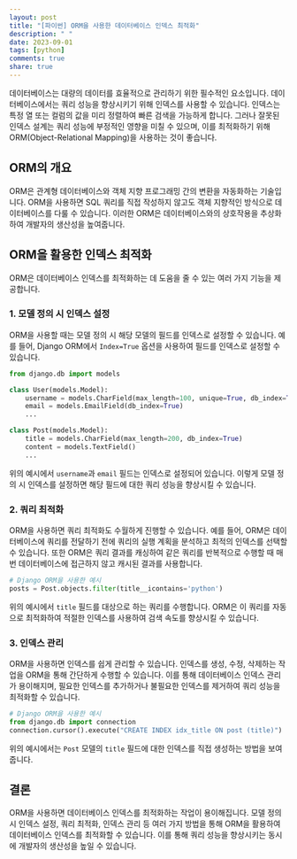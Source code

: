 ```yaml
---
layout: post
title: "[파이썬] ORM을 사용한 데이터베이스 인덱스 최적화"
description: " "
date: 2023-09-01
tags: [python]
comments: true
share: true
---
```


데이터베이스는 대량의 데이터를 효율적으로 관리하기 위한 필수적인 요소입니다. 데이터베이스에서는 쿼리 성능을 향상시키기 위해 인덱스를 사용할 수 있습니다. 인덱스는 특정 열 또는 컬럼의 값을 미리 정렬하여 빠른 검색을 가능하게 합니다. 그러나 잘못된 인덱스 설계는 쿼리 성능에 부정적인 영향을 미칠 수 있으며, 이를 최적화하기 위해 ORM(Object-Relational Mapping)을 사용하는 것이 좋습니다.

## ORM의 개요

ORM은 관계형 데이터베이스와 객체 지향 프로그래밍 간의 변환을 자동화하는 기술입니다. ORM을 사용하면 SQL 쿼리를 직접 작성하지 않고도 객체 지향적인 방식으로 데이터베이스를 다룰 수 있습니다. 이러한 ORM은 데이터베이스와의 상호작용을 추상화하여 개발자의 생산성을 높여줍니다.

## ORM을 활용한 인덱스 최적화

ORM은 데이터베이스 인덱스를 최적화하는 데 도움을 줄 수 있는 여러 가지 기능을 제공합니다.

### 1. 모델 정의 시 인덱스 설정

ORM을 사용할 때는 모델 정의 시 해당 모델의 필드를 인덱스로 설정할 수 있습니다. 예를 들어, Django ORM에서 `Index=True` 옵션을 사용하여 필드를 인덱스로 설정할 수 있습니다.

```python
from django.db import models

class User(models.Model):
    username = models.CharField(max_length=100, unique=True, db_index=True)
    email = models.EmailField(db_index=True)
    ...

class Post(models.Model):
    title = models.CharField(max_length=200, db_index=True)
    content = models.TextField()
    ...
```

위의 예시에서 `username`과 `email` 필드는 인덱스로 설정되어 있습니다. 이렇게 모델 정의 시 인덱스를 설정하면 해당 필드에 대한 쿼리 성능을 향상시킬 수 있습니다.

### 2. 쿼리 최적화

ORM을 사용하면 쿼리 최적화도 수월하게 진행할 수 있습니다. 예를 들어, ORM은 데이터베이스에 쿼리를 전달하기 전에 쿼리의 실행 계획을 분석하고 최적의 인덱스를 선택할 수 있습니다. 또한 ORM은 쿼리 결과를 캐싱하여 같은 쿼리를 반복적으로 수행할 때 매번 데이터베이스에 접근하지 않고 캐시된 결과를 사용합니다.

```python
# Django ORM을 사용한 예시
posts = Post.objects.filter(title__icontains='python')
```

위의 예시에서 `title` 필드를 대상으로 하는 쿼리를 수행합니다. ORM은 이 쿼리를 자동으로 최적화하여 적절한 인덱스를 사용하여 검색 속도를 향상시킬 수 있습니다.

### 3. 인덱스 관리

ORM을 사용하면 인덱스를 쉽게 관리할 수 있습니다. 인덱스를 생성, 수정, 삭제하는 작업을 ORM을 통해 간단하게 수행할 수 있습니다. 이를 통해 데이터베이스 인덱스 관리가 용이해지며, 필요한 인덱스를 추가하거나 불필요한 인덱스를 제거하여 쿼리 성능을 최적화할 수 있습니다.

```python
# Django ORM을 사용한 예시
from django.db import connection
connection.cursor().execute("CREATE INDEX idx_title ON post (title)")
```

위의 예시에서는 `Post` 모델의 `title` 필드에 대한 인덱스를 직접 생성하는 방법을 보여줍니다.

## 결론

ORM을 사용하면 데이터베이스 인덱스를 최적화하는 작업이 용이해집니다. 모델 정의 시 인덱스 설정, 쿼리 최적화, 인덱스 관리 등 여러 가지 방법을 통해 ORM을 활용하여 데이터베이스 인덱스를 최적화할 수 있습니다. 이를 통해 쿼리 성능을 향상시키는 동시에 개발자의 생산성을 높일 수 있습니다.